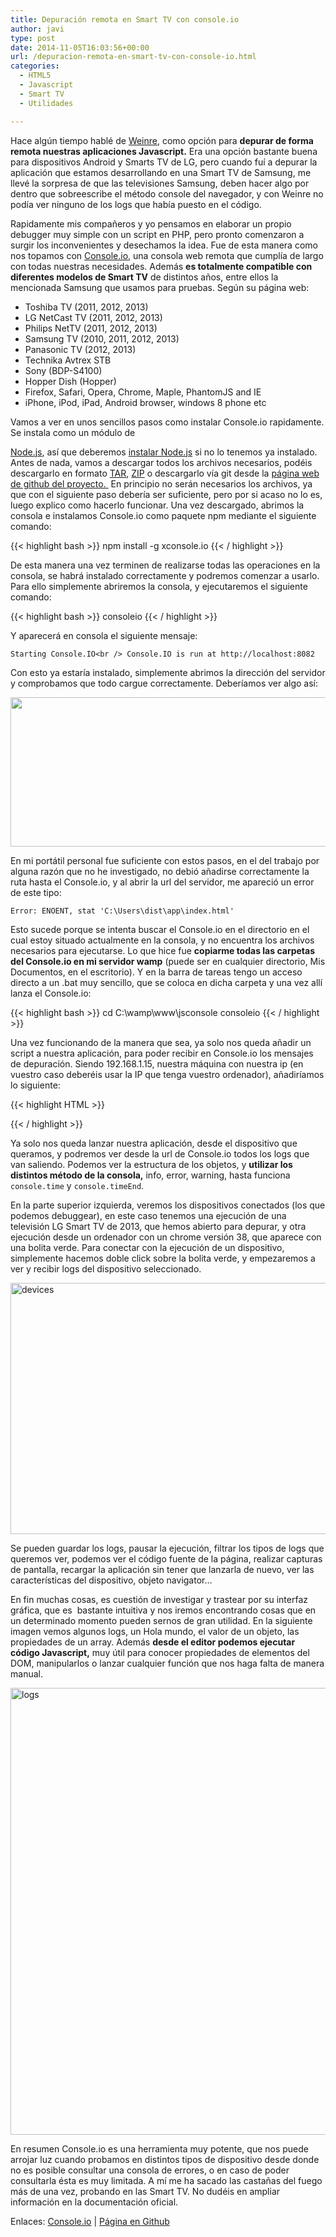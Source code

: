```yaml
---
title: Depuración remota en Smart TV con console.io
author: javi
type: post
date: 2014-11-05T16:03:56+00:00
url: /depuracion-remota-en-smart-tv-con-console-io.html
categories:
  - HTML5
  - Javascript
  - Smart TV
  - Utilidades

---
```

Hace algún tiempo hablé de [Weinre,][1] como opción para **depurar de forma remota nuestras aplicaciones Javascript.** Era una opción bastante buena para dispositivos Android y Smarts TV de LG, pero cuando fuí a depurar la aplicación que estamos desarrollando en una Smart TV de Samsung, me llevé la sorpresa de que las televisiones Samsung, deben hacer algo por dentro que sobreescribe el método console del navegador, y con Weinre no podía ver ninguno de los logs que había puesto en el código.

Rapidamente mis compañeros y yo pensamos en elaborar un propio debugger muy simple con un script en PHP, pero pronto comenzaron a surgir los inconvenientes y desechamos la idea. Fue de esta manera como nos topamos con [Console.io,][2] una consola web remota que cumplía de largo con todas nuestras necesidades. Además **es totalmente compatible con diferentes modelos de Smart TV** de distintos años, entre ellos la mencionada Samsung que usamos para pruebas. Según su página web:

  * Toshiba TV (2011, 2012, 2013)
  * LG NetCast TV (2011, 2012, 2013)
  * Philips NetTV (2011, 2012, 2013)
  * Samsung TV (2010, 2011, 2012, 2013)
  * Panasonic TV (2012, 2013)
  * Technika Avtrex STB
  * Sony (BDP-S4100)
  * Hopper Dish (Hopper)
  * Firefox, Safari, Opera, Chrome, Maple, PhantomJS and IE
  * iPhone, iPod, iPad, Android browser, windows 8 phone etc

<!--more-->Vamos a ver en unos sencillos pasos como instalar Console.io rapidamente. Se instala como un módulo de 

[Node.js][3], así que deberemos [instalar Node.js][4] si no lo tenemos ya instalado. Antes de nada, vamos a descargar todos los archivos necesarios, podéis descargarlo en formato [TAR][5], [ZIP][6] o descargarlo vía git desde la [página web de github del proyecto. ][7] En principio no serán necesarios los archivos, ya que con el siguiente paso debería ser suficiente, pero por si acaso no lo es, luego explico como hacerlo funcionar. Una vez descargado, abrimos la consola e instalamos Console.io como paquete npm mediante el siguiente comando:

{{< highlight bash >}}
npm install -g xconsole.io
{{< / highlight >}}

De esta manera una vez terminen de realizarse todas las operaciones en la consola, se habrá instalado correctamente y podremos comenzar a usarlo. Para ello simplemente abriremos la consola, y ejecutaremos el siguiente comando:

{{< highlight bash >}}
consoleio
{{< / highlight >}}

Y aparecerá en consola el siguiente mensaje:

`Starting Console.IO<br />
Console.IO is run at http://localhost:8082`

Con esto ya estaría instalado, simplemente abrimos la dirección del servidor y comprobamos que todo cargue correctamente. Deberíamos ver algo así:

[<img class="aligncenter wp-image-43 size-large" src="/img/2014/11/consoleio1-1024x363.png" alt="" width="676" height="239" srcset="https://blog.javifm.com/wp-content/uploads/2014/11/consoleio1-1024x363.png 1024w, https://blog.javifm.com/wp-content/uploads/2014/11/consoleio1-300x106.png 300w, https://blog.javifm.com/wp-content/uploads/2014/11/consoleio1-676x240.png 676w, https://blog.javifm.com/wp-content/uploads/2014/11/consoleio1.png 1362w" sizes="(max-width: 676px) 100vw, 676px" />][8]

En mi portátil personal fue suficiente con estos pasos, en el del trabajo por alguna razón que no he investigado, no debió añadirse correctamente la ruta hasta el Console.io, y al abrir la url del servidor, me apareció un error de este tipo:

`Error: ENOENT, stat 'C:\Users\dist\app\index.html'`

Esto sucede porque se intenta buscar el Console.io en el directorio en el cual estoy situado actualmente en la consola, y no encuentra los archivos necesarios para ejecutarse. Lo que hice fue **copiarme todas las carpetas del Console.io en mi servidor wamp** (puede ser en cualquier directorio, Mis Documentos, en el escritorio). Y en la barra de tareas tengo un acceso directo a un .bat muy sencillo, que se coloca en dicha carpeta y una vez allí lanza el Console.io:

{{< highlight bash >}}
cd C:\wamp\www\jsconsole
consoleio
{{< / highlight >}}

Una vez funcionando de la manera que sea, ya solo nos queda añadir un script a nuestra aplicación, para poder recibir en Console.io los mensajes de depuración. Siendo 192.168.1.15, nuestra máquina con nuestra ip (en vuestro caso deberéis usar la IP que tenga vuestro ordenador), añadiríamos lo siguiente:

{{< highlight HTML >}}
<script type="text/javascript" src="http://192.168.1.15:8082/console.io.js"></script>
{{< / highlight >}}

Ya solo nos queda lanzar nuestra aplicación, desde el dispositivo que queramos, y podremos ver desde la url de Console.io todos los logs que van saliendo. Podemos ver la estructura de los objetos, y **utilizar los distintos método de la consola,** info, error, warning, hasta funciona `console.time` y `console.timeEnd`.

En la parte superior izquierda, veremos los dispositivos conectados (los que podemos debuggear), en este caso tenemos una ejecución de una televisión LG Smart TV de 2013, que hemos abierto para depurar, y otra ejecución desde un ordenador con un chrome versión 38, que aparece con una bolita verde. Para conectar con la ejecución de un dispositivo, simplemente hacemos doble click sobre la bolita verde, y empezaremos a ver y recibir logs del dispositivo seleccionado.

[<img class="aligncenter wp-image-44 size-full" src="/img/2014/11/devices.png" alt="devices" width="606" height="402" srcset="https://blog.javifm.com/wp-content/uploads/2014/11/devices.png 606w, https://blog.javifm.com/wp-content/uploads/2014/11/devices-300x199.png 300w" sizes="(max-width: 606px) 100vw, 606px" />][9]

Se pueden guardar los logs, pausar la ejecución, filtrar los tipos de logs que queremos ver, podemos ver el código fuente de la página, realizar capturas de pantalla, recargar la aplicación sin tener que lanzarla de nuevo, ver las características del dispositivo, objeto navigator&#8230;

En fin muchas cosas, es cuestión de investigar y trastear por su interfaz gráfica, que es  bastante intuitiva y nos iremos encontrando cosas que en un determinado momento pueden sernos de gran utilidad. En la siguiente imagen vemos algunos logs, un Hola mundo, el valor de un objeto, las propiedades de un array. Además **desde el editor podemos ejecutar código Javascript,** muy útil para conocer propiedades de elementos del DOM, manipularlos o lanzar cualquier función que nos haga falta de manera manual.

[<img class="aligncenter wp-image-45 size-full" src="/img/2014/11/logs.png" alt="logs" width="643" height="715" srcset="https://blog.javifm.com/wp-content/uploads/2014/11/logs.png 643w, https://blog.javifm.com/wp-content/uploads/2014/11/logs-269x300.png 269w" sizes="(max-width: 643px) 100vw, 643px" />][10]

En resumen Console.io es una herramienta muy potente, que nos puede arrojar luz cuando probamos en distintos tipos de dispositivo desde donde no es posible consultar una consola de errores, o en caso de poder consultarla ésta es muy limitada. A mí me ha sacado las castañas del fuego más de una vez, probando en las Smart TV. No dudéis en ampliar información en la documentación oficial.

Enlaces: [Console.io][2] | [Página en Github][11]

 [1]: http://javifm.com/blog/winre-depurar-remotamente-aplicaciones.html "Weinre"
 [2]: http://nkashyap.github.io/console.io/ "Console.io"
 [3]: http://nodejs.org/ "Node.js"
 [4]: http://nodejs.org/download/ "Descarga Node.js"
 [5]: https://github.com/nkashyap/console.io/tarball/master "Console.io en formato TAR"
 [6]: https://github.com/nkashyap/console.io/zipball/master "Console.io en formato ZIP"
 [7]: https://github.com/nkashyap/console.io "Console.io en github"
 [8]: /img/2014/11/consoleio1.png
 [9]: /img/2014/11/devices.png
 [10]: /img/2014/11/logs.png
 [11]: https://github.com/nkashyap/console.io "Console.io en Github"
